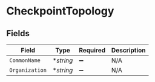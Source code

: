# CheckpointTopology


## Fields

| Field              | Type               | Required           | Description        |
| ------------------ | ------------------ | ------------------ | ------------------ |
| `CommonName`       | **string*          | :heavy_minus_sign: | N/A                |
| `Organization`     | **string*          | :heavy_minus_sign: | N/A                |